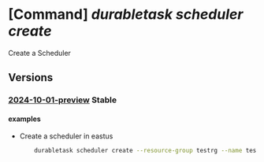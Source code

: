 # [Command] _durabletask scheduler create_

Create a Scheduler

## Versions

### [2024-10-01-preview](/Resources/mgmt-plane/L3N1YnNjcmlwdGlvbnMve30vcmVzb3VyY2Vncm91cHMve30vcHJvdmlkZXJzL21pY3Jvc29mdC5kdXJhYmxldGFzay9zY2hlZHVsZXJzL3t9/2024-10-01-preview.xml) **Stable**

<!-- mgmt-plane /subscriptions/{}/resourcegroups/{}/providers/microsoft.durabletask/schedulers/{} 2024-10-01-preview -->

#### examples

- Create a scheduler in eastus
    ```bash
        durabletask scheduler create --resource-group testrg --name testscheduler --location eastus --ip-allowlist "[0.0.0.0/0]" --sku-capacity 1, --sku-name "Dedicated" --tags "{}"
    ```
